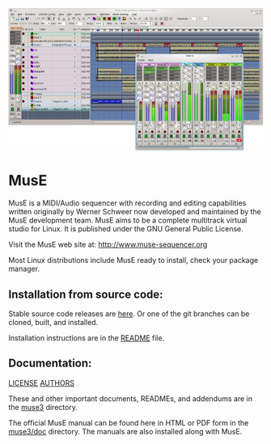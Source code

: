 ![Alt tag](muse_arranger_mixer.png)

MusE
====
MusE is a MIDI/Audio sequencer with recording and editing capabilities written originally by 
 Werner Schweer now developed and maintained by the MusE development team. 
MusE aims to be a complete multitrack virtual studio for Linux.
It is published under the GNU General Public License. 

Visit the MusE web site at: http://www.muse-sequencer.org

Most Linux distributions include MusE ready to install, check your package manager.

Installation from source code:
------------------------------
Stable source code releases are [here](https://github.com/muse-sequencer/muse/releases).
Or one of the git branches can be cloned, built, and installed.

Installation instructions are in the [README](muse3/README) file.

Documentation:
--------------
[LICENSE](muse3/COPYING)
[AUTHORS](muse3/AUTHORS)

These and other important documents, READMEs, and addendums are in the [muse3](muse3) directory.

The official MusE manual can be found here in HTML or PDF form in the [muse3/doc](muse3/doc) directory. 
The manuals are also installed along with MusE.
